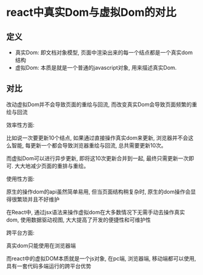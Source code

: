 # react中真实Dom与虚拟Dom的对比

## 定义

- 真实Dom: 即文档对象模型, 页面中渲染出来的每一个结点都是一个真实dom结构
- 虚拟Dom: 本质是就是一个普通的javascript对象, 用来描述真实Dom.

## 对比

 改动虚拟Dom并不会导致页面的重绘与回流, 而改变真实Dom会导致页面频繁的重绘与回流

 效率性方面:

   比如说一次要更新10个结点, 如果通过直接操作真实dom来更新, 浏览器并不会这么智能, 每更新一个都会导致浏览器重绘与回流, 总共需要更新10次。

   而虚拟Dom可以进行异步更新, 即将这10次更新合并到一起, 最终只需更新一次即可. 大大地减少页面的重排与重绘。

使用性方面:

   原生的操作dom的api虽然简单易用, 但当页面结构稍复杂时, 原生的dom操作会显得很繁琐并且不好维护

   在React中, 通过jsx语法来操作虚拟dom在大多数情况下无需手动去操作真实dom, 使用数据驱动视图, 大大提高了开发的便捷性和可维护性

跨平台方面:

   真实dom只能使用在浏览器端

  而react中的虚拟DOM本质就是一个js对象, 在pc端, 浏览器端, 移动端都可以使用, 具有一套代码多端运行的跨平台优势

